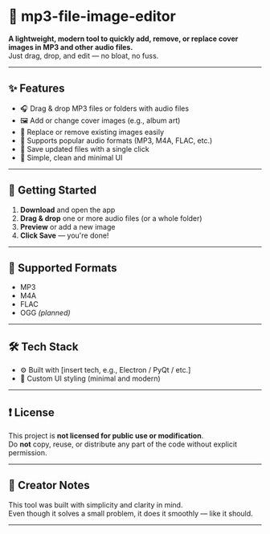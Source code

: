 # 🎵 mp3-file-image-editor

**A lightweight, modern tool to quickly add, remove, or replace cover images in MP3 and other audio files.**  
Just drag, drop, and edit — no bloat, no fuss.

---

## ✨ Features

- 🎧 Drag & drop MP3 files or folders with audio files  
- 🖼️ Add or change cover images (e.g., album art)
- 🔁 Replace or remove existing images easily
- 🧠 Supports popular audio formats (MP3, M4A, FLAC, etc.)
- 💾 Save updated files with a single click
- 🌱 Simple, clean and minimal UI

---

## 🚀 Getting Started

1. **Download** and open the app
2. **Drag & drop** one or more audio files (or a whole folder)
3. **Preview** or add a new image
4. **Click Save** — you're done!

---

## 📂 Supported Formats

- MP3
- M4A
- FLAC
- OGG *(planned)*

---

## 🛠️ Tech Stack

- ⚙️ Built with [insert tech, e.g., Electron / PyQt / etc.]
- 🌈 Custom UI styling (minimal and modern)

---

## ❗ License

This project is **not licensed for public use or modification**.  
Do **not** copy, reuse, or distribute any part of the code without explicit permission.

---

## 🤍 Creator Notes

This tool was built with simplicity and clarity in mind.  
Even though it solves a small problem, it does it smoothly — like it should.

---


